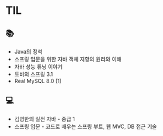 # TIL

## 📚
* Java의 정석
* 스프링 입문을 위한 자바 객체 지향의 원리와 이해
* 자바 성능 튜닝 이야기
* 토비의 스프링 3.1
* Real MySQL 8.0 (1)

## 💻
* 김영한의 실전 자바 - 중급 1
* 스프링 입문 - 코드로 배우는 스프링 부트, 웹 MVC, DB 접근 기술
